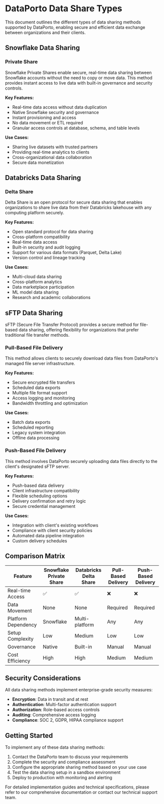# DataPorto Data Share Types

This document outlines the different types of data sharing methods supported by DataPorto, enabling secure and efficient data exchange between organizations and their clients.

## Snowflake Data Sharing

### Private Share

Snowflake Private Shares enable secure, real-time data sharing between Snowflake accounts without the need to copy or move data. This method provides instant access to live data with built-in governance and security controls.

**Key Features:**

- Real-time data access without data duplication
- Native Snowflake security and governance
- Instant provisioning and access
- No data movement or ETL required
- Granular access controls at database, schema, and table levels

**Use Cases:**

- Sharing live datasets with trusted partners
- Providing real-time analytics to clients
- Cross-organizational data collaboration
- Secure data monetization

## Databricks Data Sharing

### Delta Share

Delta Share is an open protocol for secure data sharing that enables organizations to share live data from their Databricks lakehouse with any computing platform securely.

**Key Features:**

- Open standard protocol for data sharing
- Cross-platform compatibility
- Real-time data access
- Built-in security and audit logging
- Support for various data formats (Parquet, Delta Lake)
- Version control and lineage tracking

**Use Cases:**

- Multi-cloud data sharing
- Cross-platform analytics
- Data marketplace participation
- ML model data sharing
- Research and academic collaborations

## sFTP Data Sharing

sFTP (Secure File Transfer Protocol) provides a secure method for file-based data sharing, offering flexibility for organizations that prefer traditional file transfer methods.

### Pull-Based File Delivery

This method allows clients to securely download data files from DataPorto's managed file server infrastructure.

**Key Features:**

- Secure encrypted file transfers
- Scheduled data exports
- Multiple file format support
- Access logging and monitoring
- Bandwidth throttling and optimization

**Use Cases:**

- Batch data exports
- Scheduled reporting
- Legacy system integration
- Offline data processing

### Push-Based File Delivery

This method involves DataPorto securely uploading data files directly to the client's designated sFTP server.

**Key Features:**

- Push-based data delivery
- Client infrastructure compatibility
- Flexible scheduling options
- Delivery confirmation and retry logic
- Secure credential management

**Use Cases:**

- Integration with client's existing workflows
- Compliance with client security policies
- Automated data pipeline integration
- Custom delivery schedules

## Comparison Matrix

| Feature             | Snowflake Private Share | Databricks Delta Share | Pull-Based Delivery | Push-Based Delivery |
| ------------------- | ----------------------- | ---------------------- | ------------------- | ------------------- |
| Real-time Access    | ✅                      | ✅                     | ❌                  | ❌                  |
| Data Movement       | None                    | None                   | Required            | Required            |
| Platform Dependency | Snowflake               | Multi-platform         | Any                 | Any                 |
| Setup Complexity    | Low                     | Medium                 | Low                 | Low                 |
| Governance          | Native                  | Built-in               | Manual              | Manual              |
| Cost Efficiency     | High                    | High                   | Medium              | Medium              |

## Security Considerations

All data sharing methods implement enterprise-grade security measures:

- **Encryption**: Data in transit and at rest
- **Authentication**: Multi-factor authentication support
- **Authorization**: Role-based access controls
- **Auditing**: Comprehensive access logging
- **Compliance**: SOC 2, GDPR, HIPAA compliance support

## Getting Started

To implement any of these data sharing methods:

1. Contact the DataPorto team to discuss your requirements
2. Complete the security and compliance assessment
3. Configure the appropriate sharing method based on your use case
4. Test the data sharing setup in a sandbox environment
5. Deploy to production with monitoring and alerting

For detailed implementation guides and technical specifications, please refer to our comprehensive documentation or contact our technical support team.
